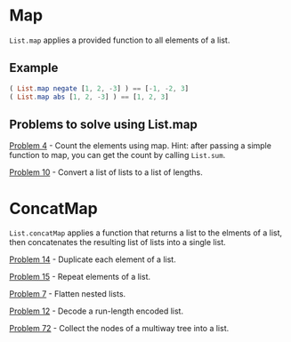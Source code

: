 # Map

```List.map``` applies a provided function to all elements of a list. 

## Example
```elm
( List.map negate [1, 2, -3] ) == [-1, -2, 3]
( List.map abs [1, 2, -3] ) == [1, 2, 3]
```

## Problems to solve using List.map

[Problem 4](p/p04.md) - Count the elements using map. Hint: after passing a simple function to map, you can get the count by calling ```List.sum```. 

[Problem 10](p/p10.md) - Convert a list of lists to a list of lengths.


# ConcatMap

```List.concatMap``` applies a function that returns a list to the elments of a list, then concatenates the resulting list of lists into a single list.

[Problem 14](p/p14.md) - Duplicate each element of a list.

[Problem 15](p/p15.md) - Repeat elements of a list.

[Problem 7](p/p07.md) - Flatten nested lists.

[Problem 12](p/p12.md) - Decode a run-length encoded list.

[Problem 72](p/p72.md) - Collect the nodes of a multiway tree into a list.
